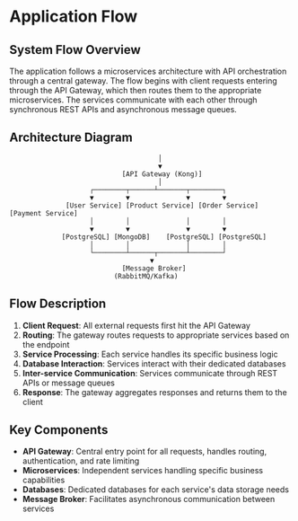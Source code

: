 # Application Flow

## System Flow Overview

The application follows a microservices architecture with API orchestration through a central gateway. The flow begins with client requests entering through the API Gateway, which then routes them to the appropriate microservices. The services communicate with each other through synchronous REST APIs and asynchronous message queues.

## Architecture Diagram

```
                                     │
                                     ▼
                            [API Gateway (Kong)]
                                     │
                    ┌────────┬──────┴───────┬────────┐
                    ▼        ▼              ▼        ▼
              [User Service] [Product Service] [Order Service] [Payment Service]
                    │        │              │        │
                    ▼        ▼              ▼        ▼
             [PostgreSQL] [MongoDB]    [PostgreSQL] [PostgreSQL]
                    │        │              │        │
                    └────────┴──────┬───────┴────────┘
                                   ▼
                            [Message Broker]
                          (RabbitMQ/Kafka)
```

## Flow Description

1. **Client Request**: All external requests first hit the API Gateway
2. **Routing**: The gateway routes requests to appropriate services based on the endpoint
3. **Service Processing**: Each service handles its specific business logic
4. **Database Interaction**: Services interact with their dedicated databases
5. **Inter-service Communication**: Services communicate through REST APIs or message queues
6. **Response**: The gateway aggregates responses and returns them to the client

## Key Components

- **API Gateway**: Central entry point for all requests, handles routing, authentication, and rate limiting
- **Microservices**: Independent services handling specific business capabilities
- **Databases**: Dedicated databases for each service's data storage needs
- **Message Broker**: Facilitates asynchronous communication between services
